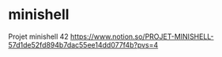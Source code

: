 # minishell
Projet minishell 42
https://www.notion.so/PROJET-MINISHELL-57d1de52fd894b7dac55ee14dd077f4b?pvs=4
